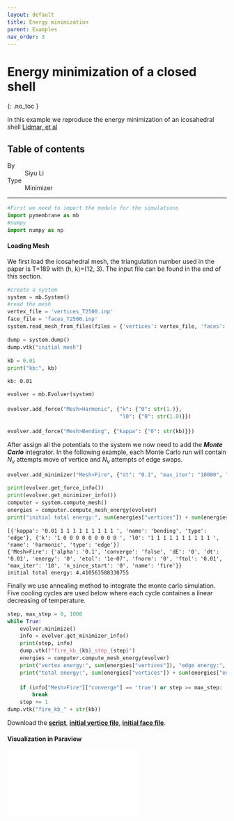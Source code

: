 ```yaml
---
layout: default
title: Energy minimization
parent: Examples
nav_order: 3
---
```


# Energy minimization of a closed shell

{: .no_toc }

In this example we reproduce the energy minimization of an icosahedral shell [Lidmar, et al](https://journals.aps.org/pre/abstract/10.1103/PhysRevE.68.051910)

## Table of contents

<dl>
  <dt>By</dt>
  <dd>Siyu Li</dd>
  <dt>Type</dt>
  <dd>Minimizer</dd>
</dl>

---

```python
#First we need to import the module for the simulations
import pymembrane as mb
#numpy
import numpy as np
```

#### Loading Mesh

We first load the icosahedral mesh, the triangulation number used in the paper is T=189 with (h, k)=(12, 3). The input file can be found in the end of this section.

```python
#create a system
system = mb.System()
#read the mesh
vertex_file = 'vertices_T2500.inp'
face_file = 'faces_T2500.inp'
system.read_mesh_from_files(files = {'vertices': vertex_file, 'faces': face_file})
```

```python
dump = system.dump()
dump.vtk("initial mesh")
```

```python
kb = 0.01
print("kb:", kb)
```

    kb: 0.01

```python
evolver = mb.Evolver(system)

evolver.add_force("Mesh>Harmonic", {"k": {"0": str(1.)},
                                    "l0": {"0": str(1.0)}})

evolver.add_force("Mesh>Bending", {"kappa": {"0": str(kb)}})
```

After assign all the potentials to the system we now need to add the **_Monte Carlo_** integrator. In the following example, each Monte Carlo run will contain $N_v$ attempts move of vertice and $N_v$ attempts of edge swaps.

```python
evolver.add_minimizer("Mesh>Fire", {"dt": "0.1", "max_iter": "10000", "ftol": "0.01", "etol": "0.0000001"})
```

```python
print(evolver.get_force_info())
print(evolver.get_minimizer_info())
computer = system.compute_mesh()
energies = computer.compute_mesh_energy(evolver)
print("initial total energy:", sum(energies["vertices"]) + sum(energies["edges"]) + sum(energies["faces"]))
```

    [{'kappa': '0.01 1 1 1 1 1 1 1 1 1 ', 'name': 'bending', 'type': 'edge'}, {'k': '1 0 0 0 0 0 0 0 0 0 ', 'l0': '1 1 1 1 1 1 1 1 1 1 ', 'name': 'harmonic', 'type': 'edge'}]
    {'Mesh>Fire': {'alpha': '0.1', 'converge': 'false', 'dE': '0', 'dt': '0.01', 'energy': '0', 'etol': '1e-07', 'fnorm': '0', 'ftol': '0.01', 'max_iter': '10', 'n_since_start': '0', 'name': 'fire'}}
    initial total energy: 4.410563588330755

Finally we use annealing method to integrate the monte carlo simulation. Five cooling cycles are used below where each cycle containes a linear decreasing of temperature.

```python
step, max_step = 0, 1000
while True:
    evolver.minimize()
    info = evolver.get_minimizer_info()
    print(step, info)
    dump.vtk(f"fire_kb_{kb}_step_{step}")
    energies = computer.compute_mesh_energy(evolver)
    print("vertex energy:", sum(energies["vertices"]), "edge energy:", sum(energies["edges"]), "face energy:", sum(energies["faces"]))
    print("total energy:", sum(energies["vertices"]) + sum(energies["edges"]) + sum(energies["faces"]))

    if (info["Mesh>Fire"]["converge"] == 'true') or step >= max_step:
        break
    step += 1
dump.vtk("fire_kb_" + str(kb))
```

Download the [**script**](../../attached/minimizer.py), [**initial vertice file**](../../attached/vertices_T2500.inp), [**initial face file**](../../attached/faces_T2500.inp).

#### Visualization in Paraview

![twocomp_fac](../../images/twocomp_fac.pdf)